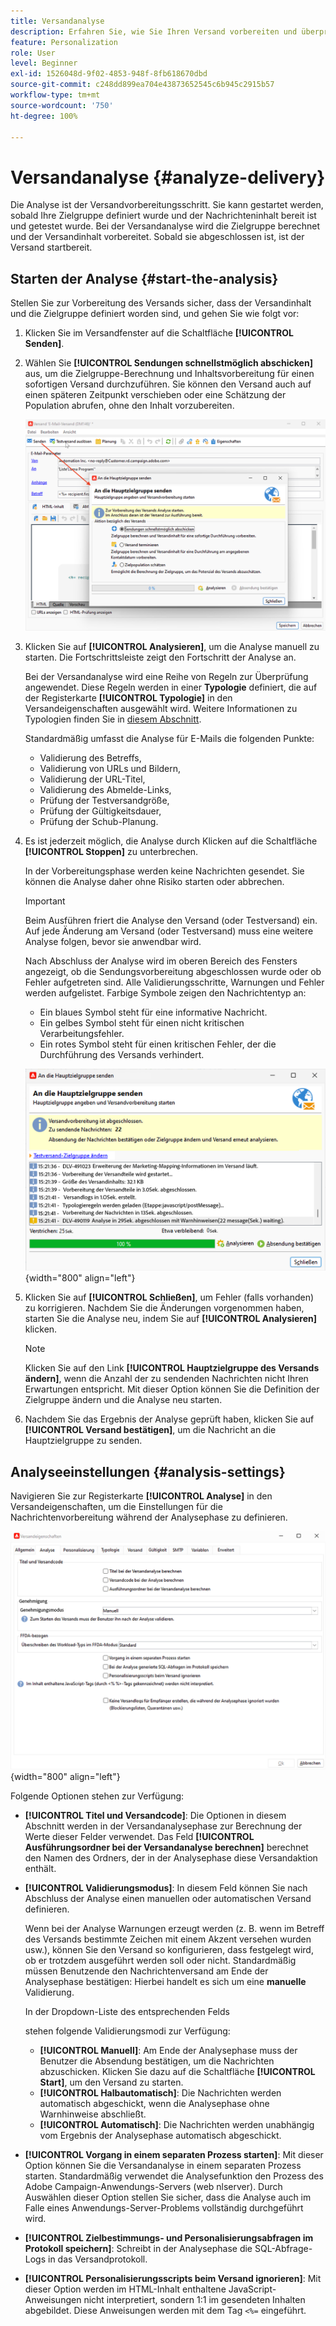 ```yaml
---
title: Versandanalyse
description: Erfahren Sie, wie Sie Ihren Versand vorbereiten und überprüfen
feature: Personalization
role: User
level: Beginner
exl-id: 1526048d-9f02-4853-948f-8fb618670dbd
source-git-commit: c248dd899ea704e43873652545c6b945c2915b57
workflow-type: tm+mt
source-wordcount: '750'
ht-degree: 100%

---
```


# Versandanalyse {#analyze-delivery}

Die Analyse ist der Versandvorbereitungsschritt. Sie kann gestartet werden, sobald Ihre Zielgruppe definiert wurde und der Nachrichteninhalt bereit ist und getestet wurde. Bei der Versandanalyse wird die Zielgruppe berechnet und der Versandinhalt vorbereitet. Sobald sie abgeschlossen ist, ist der Versand startbereit.

## Starten der Analyse {#start-the-analysis}

Stellen Sie zur Vorbereitung des Versands sicher, dass der Versandinhalt und die Zielgruppe definiert worden sind, und gehen Sie wie folgt vor:

1. Klicken Sie im Versandfenster auf die Schaltfläche **[!UICONTROL Senden]**.
1. Wählen Sie **[!UICONTROL Sendungen schnellstmöglich abschicken]** aus, um die Zielgruppe-Berechnung und Inhaltsvorbereitung für einen sofortigen Versand durchzuführen. Sie können den Versand auch auf einen späteren Zeitpunkt verschieben oder eine Schätzung der Population abrufen, ohne den Inhalt vorzubereiten.

   ![](assets/delivery-analysis-start.png)

1. Klicken Sie auf **[!UICONTROL Analysieren]**, um die Analyse manuell zu starten. Die Fortschrittsleiste zeigt den Fortschritt der Analyse an.

   Bei der Versandanalyse wird eine Reihe von Regeln zur Überprüfung angewendet. Diese Regeln werden in einer **Typologie** definiert, die auf der Registerkarte **[!UICONTROL Typologie]** in den Versandeigenschaften ausgewählt wird. Weitere Informationen zu Typologien finden Sie in [diesem Abschnitt](../../automation/campaign-opt/campaign-typologies.md).

   Standardmäßig umfasst die Analyse für E-Mails die folgenden Punkte:

   * Validierung des Betreffs,
   * Validierung von URLs und Bildern,
   * Validierung der URL-Titel,
   * Validierung des Abmelde-Links,
   * Prüfung der Testversandgröße,
   * Prüfung der Gültigkeitsdauer,
   * Prüfung der Schub-Planung.


1. Es ist jederzeit möglich, die Analyse durch Klicken auf die Schaltfläche **[!UICONTROL Stoppen]** zu unterbrechen.

   In der Vorbereitungsphase werden keine Nachrichten gesendet. Sie können die Analyse daher ohne Risiko starten oder abbrechen.

   >[!IMPORTANT]
   >
   >Beim Ausführen friert die Analyse den Versand (oder Testversand) ein. Auf jede Änderung am Versand (oder Testversand) muss eine weitere Analyse folgen, bevor sie anwendbar wird.

   Nach Abschluss der Analyse wird im oberen Bereich des Fensters angezeigt, ob die Sendungsvorbereitung abgeschlossen wurde oder ob Fehler aufgetreten sind. Alle Validierungsschritte, Warnungen und Fehler werden aufgelistet. Farbige Symbole zeigen den Nachrichtentyp an:

   * Ein blaues Symbol steht für eine informative Nachricht.
   * Ein gelbes Symbol steht für einen nicht kritischen Verarbeitungsfehler.
   * Ein rotes Symbol steht für einen kritischen Fehler, der die Durchführung des Versands verhindert.

   ![](assets/delivery-analysis-results.png){width="800" align="left"}

1. Klicken Sie auf **[!UICONTROL Schließen]**, um Fehler (falls vorhanden) zu korrigieren. Nachdem Sie die Änderungen vorgenommen haben, starten Sie die Analyse neu, indem Sie auf **[!UICONTROL Analysieren]** klicken.

   >[!NOTE]
   >
   >Klicken Sie auf den Link **[!UICONTROL Hauptzielgruppe des Versands ändern]**, wenn die Anzahl der zu sendenden Nachrichten nicht Ihren Erwartungen entspricht. Mit dieser Option können Sie die Definition der Zielgruppe ändern und die Analyse neu starten.
   >

1. Nachdem Sie das Ergebnis der Analyse geprüft haben, klicken Sie auf **[!UICONTROL Versand bestätigen]**, um die Nachricht an die Hauptzielgruppe zu senden.


## Analyseeinstellungen {#analysis-settings}

Navigieren Sie zur Registerkarte **[!UICONTROL Analyse]** in den Versandeigenschaften, um die Einstellungen für die Nachrichtenvorbereitung während der Analysephase zu definieren.

![](assets/delivery-properties-analysis-tab.png){width="800" align="left"}

Folgende Optionen stehen zur Verfügung:

* **[!UICONTROL Titel und Versandcode]**: Die Optionen in diesem Abschnitt werden in der Versandanalysephase zur Berechnung der Werte dieser Felder verwendet. Das Feld **[!UICONTROL Ausführungsordner bei der Versandanalyse berechnen]** berechnet den Namen des Ordners, der in der Analysephase diese Versandaktion enthält.

* **[!UICONTROL Validierungsmodus]**: In diesem Feld können Sie nach Abschluss der Analyse einen manuellen oder automatischen Versand definieren.

  Wenn bei der Analyse Warnungen erzeugt werden (z. B. wenn im Betreff des Versands bestimmte Zeichen mit einem Akzent versehen wurden usw.), können Sie den Versand so konfigurieren, dass festgelegt wird, ob er trotzdem ausgeführt werden soll oder nicht. Standardmäßig müssen Benutzende den Nachrichtenversand am Ende der Analysephase bestätigen: Hierbei handelt es sich um eine **manuelle** Validierung.

  In der Dropdown-Liste des entsprechenden Felds

  stehen folgende Validierungsmodi zur Verfügung:

   * **[!UICONTROL Manuell]**: Am Ende der Analysephase muss der Benutzer die Absendung bestätigen, um die Nachrichten abzuschicken. Klicken Sie dazu auf die Schaltfläche **[!UICONTROL Start]**, um den Versand zu starten.
   * **[!UICONTROL Halbautomatisch]**: Die Nachrichten werden automatisch abgeschickt, wenn die Analysephase ohne Warnhinweise abschließt.
   * **[!UICONTROL Automatisch]**: Die Nachrichten werden unabhängig vom Ergebnis der Analysephase automatisch abgeschickt.

* **[!UICONTROL Vorgang in einem separaten Prozess starten]**: Mit dieser Option können Sie die Versandanalyse in einem separaten Prozess starten. Standardmäßig verwendet die Analysefunktion den Prozess des Adobe Campaign-Anwendungs-Servers (web nlserver). Durch Auswählen dieser Option stellen Sie sicher, dass die Analyse auch im Falle eines Anwendungs-Server-Problems vollständig durchgeführt wird.
* **[!UICONTROL Zielbestimmungs- und Personalisierungsabfragen im Protokoll speichern]**: Schreibt in der Analysephase die SQL-Abfrage-Logs in das Versandprotokoll.
* **[!UICONTROL Personalisierungsscripts beim Versand ignorieren]**: Mit dieser Option werden im HTML-Inhalt enthaltene JavaScript-Anweisungen nicht interpretiert, sondern 1:1 im gesendeten Inhalten abgebildet. Diese Anweisungen werden mit dem Tag `<%=` eingeführt.
